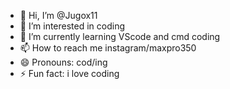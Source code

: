 - 👋 Hi, I’m @Jugox11
- 👀 I’m interested in coding 
- 🌱 I’m currently learning VScode and cmd coding
- 📫 How to reach me instagram/maxpro350
- 😄 Pronouns: cod/ing
- ⚡ Fun fact: i love coding

